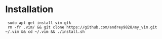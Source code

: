 # Installation
     sudo apt-get install vim-gtk
     rm -fr .vim/ && git clone https://github.com/andrey9828/my_vim.git ~/.vim && cd ~/.vim && ./install.sh

